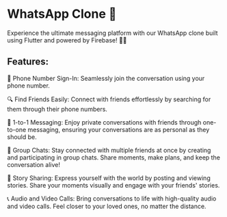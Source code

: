 # WhatsApp Clone 🚀
Experience the ultimate messaging platform with our WhatsApp clone built using Flutter and powered by Firebase! 📱✨

## Features:
📲 Phone Number Sign-In: Seamlessly join the conversation using your phone number.

🔍 Find Friends Easily: Connect with friends effortlessly by searching for them through their phone numbers.

💬 1-to-1 Messaging: Enjoy private conversations with friends through one-to-one messaging, ensuring your conversations are as personal as they should be.

👥 Group Chats: Stay connected with multiple friends at once by creating and participating in group chats. Share moments, make plans, and keep the conversation alive!

📸 Story Sharing: Express yourself with the world by posting and viewing stories. Share your moments visually and engage with your friends' stories.

📞 Audio and Video Calls: Bring conversations to life with high-quality audio and video calls. Feel closer to your loved ones, no matter the distance.
